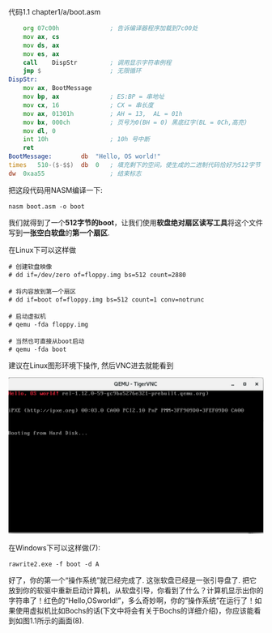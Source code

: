 
代码1.1 chapter1/a/boot.asm

```asm
	org	07c00h			    ; 告诉编译器程序加载到7c00处
	mov	ax, cs
	mov	ds, ax
	mov	es, ax
	call	DispStr			; 调用显示字符串例程
	jmp	$			        ; 无限循环
DispStr:
	mov	ax, BootMessage
	mov	bp, ax			    ; ES:BP = 串地址
	mov	cx, 16			    ; CX = 串长度
	mov	ax, 01301h		    ; AH = 13,  AL = 01h
	mov	bx, 000ch		    ; 页号为0(BH = 0) 黑底红字(BL = 0Ch,高亮)
	mov	dl, 0
	int	10h			        ; 10h 号中断
	ret
BootMessage:		db	"Hello, OS world!"
times 	510-($-$$)	db	0	; 填充剩下的空间，使生成的二进制代码恰好为512字节
dw 	0xaa55				    ; 结束标志
```

把这段代码用NASM编译一下: 

```
nasm boot.asm -o boot
```

我们就得到了一个**512字节的boot**，让我们使用**软盘绝对扇区读写工具**将这个文件写到**一张空白软盘**的**第一个扇区**. 

在Linux下可以这样做

```
# 创建软盘映像
# dd if=/dev/zero of=floppy.img bs=512 count=2880

# 将内容放到第一个扇区
# dd if=boot of=floppy.img bs=512 count=1 conv=notrunc

# 启动虚拟机
# qemu -fda floppy.img

# 当然也可直接从boot启动
# qemu -fda boot
```

建议在Linux图形环境下操作, 然后VNC进去就能看到

![2020-02-09-00-23-10.png](./images/2020-02-09-00-23-10.png)

在Windows下可以这样做(7): 

```
rawrite2.exe -f boot -d A
```

好了，你的第一个“操作系统”就已经完成了. 这张软盘已经是一张引导盘了. 把它放到你的软驱中重新启动计算机，从软盘引导，你看到了什么？计算机显示出你的字符串了！红色的“Hello,OSworld!”，多么奇妙啊，你的“操作系统”在运行了！如果使用虚拟机比如Bochs的话(下文中将会有关于Bochs的详细介绍)，你应该能看到如图1.1所示的画面(8). 
